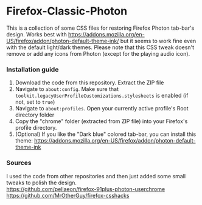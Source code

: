 # Firefox-Classic-Photon
This is a collection of some CSS files for restoring Firefox Photon tab-bar's design. Works best with https://addons.mozilla.org/en-US/firefox/addon/photon-default-theme-ink/ but it seems to work fine even with the default light/dark themes.
Please note that this CSS tweak doesn't remove or add any icons from Photon (except for the playing audio icon).


### Installation guide
1. Download the code from this repository. Extract the ZIP file
2. Navigate to `about:config`. Make sure that `toolkit.legacyUserProfileCustomizations.stylesheets` is enabled (if not, set to `true`)
3. Navigate to `about:profiles`. Open your currently active profile's Root directory folder
4. Copy the "chrome" folder (extracted from ZIP file) into your Firefox's profile directory.
5. (Optional) If you like the "Dark blue" colored tab-bar, you can install this theme: https://addons.mozilla.org/en-US/firefox/addon/photon-default-theme-ink

### Sources
I used the code from other repositories and then just added some small tweaks to polish the design.  
https://github.com/pellaeon/firefox-91plus-photon-userchrome  
https://github.com/MrOtherGuy/firefox-csshacks
